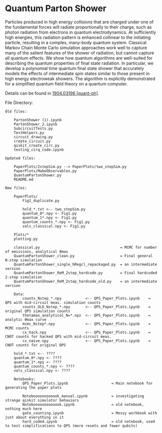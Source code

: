 # Quantum Parton Shower

Particles produced in high energy collisions that are charged under one of the fundamental forces will radiate proportionally to their charge, such as photon radiation from electrons in quantum electrodynamics. At sufficiently high energies, this radiation pattern is enhanced collinear to the initiating particle, resulting in a complex, many-body quantum system. Classical Markov Chain Monte Carlo simulation approaches work well to capture many of the salient features of the shower of radiation, but cannot capture all quantum effects. We show how quantum algorithms are well-suited for describing the quantum properties of final state radiation. In particular, we develop a polynomial time quantum final state shower that accurately models the effects of intermediate spin states similar to those present in high energy electroweak showers. The algorithm is explicitly demonstrated for a simplified quantum field theory on a quantum computer.

Details can be found in [1904.03196 [quant-ph]](https://arxiv.org/abs/1904.03196).


File Directory:

    Old files:

        PartonShower (1).ipynb
        PartonShower_2.ipynb
        SubcircuitTests.py
        TestHelpers.py
        circuit_drawing.py
        create_circuit.py
        qiskit_create_circ.py
        testing_cirq_code.ipynb

    Updated files:

        PaperPlots/2stepSim.py --> PaperPlots/two_stepSim.py
        PaperPlots/MakeObservables.py
        QuantumPartonShower.py
        README.md

    New files:

        PaperPlots/
            Fig1_duplicate.py

            hold_*.txt <-- two_stepSim.py
            quantum_0*.npy <- Fig1.py
            quantum_1*.npy <- Fig1.py
            quantum_counts_*.npy <- Fig1.py
            vals_classical.npy <- Fig1.py

        Plots/*
        plotting.py
        
        classical.py                                     = MCMC for number of emissions, analytical θmax
        QuantumPartonShower_clean.py                     = Final general N-step simulation
        QuantumPartonShower_single_hRegcl_repackaged.py  = an intermediate version
        QuantumPartonShower_ReM_2step_hardcode.py        = Final hardcoded 2-step simulation
        QuantumPartonShower_ReM_2step_hardcode_old.py    = an intermediate version

        Data:
            counts_Nstep_*.npy           <-- QPS_Paper_Plots.ipynb    =  QPS with mid-circuit meas. simulation counts
            counts_OLD_Nstep_*.npy       <-- QPS_Paper_Plots.ipynb    =  original QPS simulation counts
            thetamax_analytical_N=*.npz  <-- QPS_Paper_Plots.ipynb    =  analytic θmax curve
            mcmc_Nstep*.npy              <-- QPS_Paper_Plots.ipynb    =  MCMC counts
            cx_hack.npy                  <-- QPS_Paper_Plots.ipynb    =  CNOT counts for hacked QPS with mid-circuit meas.
            cx_naive.npy                 <-- QPS_Paper_Plots.ipynb    =  CNOT counts for original QPS

        hold_*.txt <-- ????
        quantum_0*.npy <- ????
        quantum_1*.npy <- ????
        quantum_counts_*.npy <- ????
        vals_classical.npy <- ????
        
        Notebooks:
            QPS_Paper_Plots.ipynb                    = Main notebook for generating the paper plots
    
            Noteboooooooooook_manual.ipynb           = investigating strange qiskit simulator behaviors
	        Notebooooooooooook.ipynb                 = old notebook, nothing much here
            gate_counting.ipynb                      = Messy workbook with just about everything in it
            hard_coded.ipynb                         = old notebook, used to test simplifications to QPS (more resets and fewer qubits)

